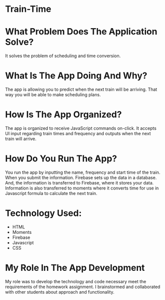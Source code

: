 
# **Train-Time**

# **__What Problem Does The Application Solve?__**  
It solves the problem of scheduling and time conversion. 

# **__What Is The App Doing And Why?__** 
The app is allowing you to predict when the next train will be arriving. That way you will be able to make scheduling plans.
# **__How Is The App Organized?__** 
 The app is organized to receive JavaScript commands on-click. It accepts UI input regarding train times and frequency and outputs when the next train will arrive.
 
# **__How Do You Run The App?__** 
You run the app by inputting the name, frequency and start time of the train. When you submit the information. Firebase sets up the data in a database. And, the information is transferred to Firebase, where it stores your data. Information is also transferred to moments where it converts time for use in Javascript formula to calculate the next train.


# **__Technology Used:__**
* HTML
* Moments
* Firebase
* Javascript
* CSS

# **__My Role In The App Development__**
 My role was to develop the technology and code necessary meet the requirements of the homework assignment. I brainstormed and collaborated with other students about approach and functionality.
